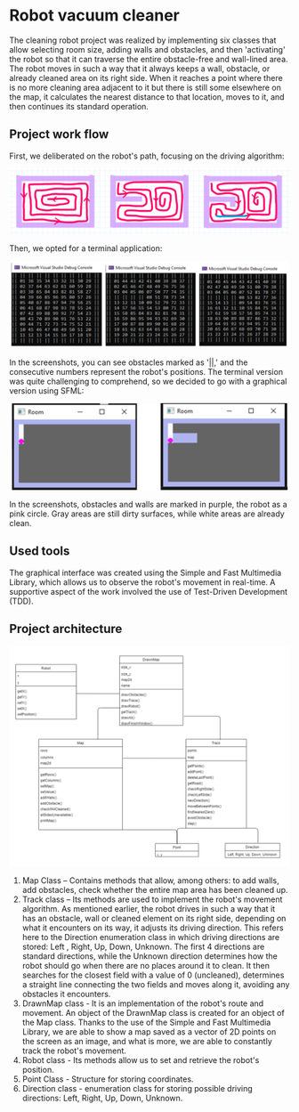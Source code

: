 # Robot vacuum cleaner

The cleaning robot project was realized by implementing six classes that allow selecting room size, adding walls and obstacles, and then 'activating' the robot so that it can traverse the entire obstacle-free and wall-lined area. The robot moves in such a way that it always keeps a wall, obstacle, or already cleaned area on its right side. When it reaches a point where there is no more cleaning area adjacent to it but there is still some elsewhere on the map, it calculates the nearest distance to that location, moves to it, and then continues its standard operation.

## Project work flow
First, we deliberated on the robot's path, focusing on the driving algorithm:
<p align="center">
  <img src="./img/1.PNG" width="600">
</p>
Then, we opted for a terminal application:
<p align="center">
  <img src="./img/2.PNG" width="600">
</p>
In the screenshots, you can see obstacles marked as '||,' and the consecutive numbers represent the robot's positions.
The terminal version was quite challenging to comprehend, so we decided to go with a graphical version using SFML:
<p align="center">
  <img src="./img/3.PNG" width="600">
</p>
In the screenshots, obstacles and walls are marked in purple, the robot as a pink circle. Gray areas are still dirty surfaces, while white areas are already clean.

## Used tools
The graphical interface was created using the Simple and Fast Multimedia Library, which allows us to observe the robot's movement in real-time. A supportive aspect of the work involved the use of Test-Driven Development (TDD).

## Project architecture

<p align="center">
  <img src="./img/4.PNG" width="600">
</p>

1. Map Class – Contains methods that allow, among others: to add walls, add obstacles, check whether the entire map area has been cleaned up.
2. Track class – Its methods are used to implement the robot's movement algorithm. As mentioned earlier, the robot drives in such a way that it has an obstacle, wall or cleaned element on its right side, depending on what it encounters on its way, it adjusts its driving direction. This refers here to the Direction enumeration class in which driving directions are stored: Left , Right, Up, Down, Unknown. The first 4 directions are standard directions, while the Unknown direction determines how the robot should go when there are no places around it to clean. It then searches for the closest field with a value of 0 (uncleaned), determines a straight line connecting the two fields and moves along it, avoiding any obstacles it encounters.
3. DrawnMap class - It is an implementation of the robot's route and movement. An object of the DrawnMap class is created for an object of the Map class. Thanks to the use of the Simple and Fast Multimedia Library, we are able to show a map saved as a vector of 2D points on the screen as an image, and what is more, we are able to constantly track the robot's movement.
4. Robot class - Its methods allow us to set and retrieve the robot's position.
5. Point Class - Structure for storing coordinates.
6. Direction class - enumeration class for storing possible driving directions: Left, Right, Up, Down, Unknown.
